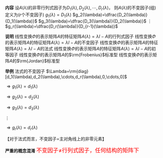 **内容**
设$A(\lambda)$的非零行列式因子为$D_1(\lambda),D_2(\lambda),\cdots,D_r(\lambda)$，
则$A(\lambda)$的不变因子(组)定义为($r$个不变因子)
$g_1(\lambda)=D_1(\lambda)$
$g_2(\lambda)=\dfrac{D_2(\lambda)}{D_1(\lambda)}$
$g_3(\lambda)=\dfrac{D_3(\lambda)}{D_2(\lambda)}$
$\vdots$
$g_r(\lambda)=\dfrac{D_r(\lambda)}{D_{r-1}(\lambda)}$

**说明**
线性变换$\Phi$的表示矩阵$A$的特征矩阵$A(\lambda)=\lambda I-A$的行列式因子
线性变换$\Phi$的表示矩阵$A$的特征矩阵$A(\lambda)=\lambda I-A$的不变因子
线性变换$\Phi$的表示矩阵$A$的特征矩阵$A(\lambda)=\lambda I-A$的法式
线性变换$\Phi$的表示矩阵$A$的特征矩阵$A(\lambda)=\lambda I-A$的初等因子
线性变换$\Phi$的表示矩阵$A$的$\rm{Frobenius}$标准型
线性变换$\Phi$的表示矩阵$A$的$\rm{Jordan}$标准型

**举例**
法式的不变因子
$\Lambda=\rm{diag}[d_1(\lambda),d_2(\lambda),\cdots,d_r(\lambda),0,\cdots,0]$

$\Rightarrow g_1(\lambda)=d_1(\lambda)$

$\Rightarrow g_2(\lambda)=d_2(\lambda)$

$\Rightarrow g_3(\lambda)=d_3(\lambda)$

$\vdots$

$\Rightarrow g_r(\lambda)=d_r(\lambda)$

【对于法式而言，不变因子$=$主对角线上的非零元素】

**严重的概念混淆**
<font color=red size=4>不变因子$\neq$行列式因子，任何结构的矩阵下</font>
